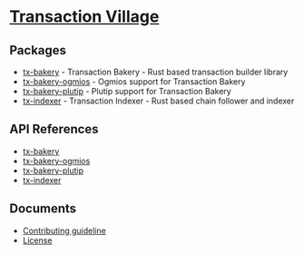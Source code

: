 # [Transaction Village](https://github.com/mlabs-haskell/tx-village)

## Packages

- [tx-bakery](https://github.com/mlabs-haskell/tx-village/tree/main/tx-bakery) - Transaction Bakery - Rust based transaction builder
  library
- [tx-bakery-ogmios](https://github.com/mlabs-haskell/tx-village/tree/main/tx-bakery-ogmios) - Ogmios support for Transaction Bakery
- [tx-bakery-plutip](https://github.com/mlabs-haskell/tx-village/tree/main/tx-bakery-plutip) - Plutip support for Transaction Bakery
- [tx-indexer](https://github.com/mlabs-haskell/tx-village/tree/main/tx-indexer) - Transaction Indexer - Rust based chain follower
  and indexer

## API References

- [tx-bakery](./artifacts/tx-bakery/tx_bakery/index.html)
- [tx-bakery-ogmios](./artifacts/tx-bakery-ogmios/tx_bakery_ogmios/index.html)
- [tx-bakery-plutip](./artifacts/tx-bakery-plutip/tx_bakery_plutip/index.html)
- [tx-indexer](./artifacts/tx-indexer/tx_indexer/index.html)

## Documents

- [Contributing guideline](https://github.com/mlabs-haskell/tx-village/blob/main/CONTRIBUTING.md)
- [License](https://github.com/mlabs-haskell/tx-village/blob/main/LICENSE)
